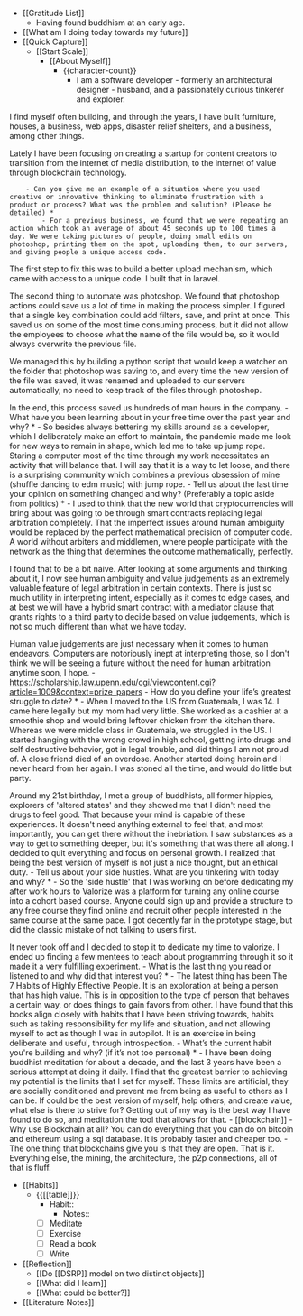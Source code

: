 - [[Gratitude List]]
    - Having found buddhism at an early age.
- [[What am I doing today towards my future]]
- [[Quick Capture]]
    - [[Start Scale]]
        - [[About Myself]]
            - {{character-count}}
                - I am a software developer - formerly an architectural designer - husband, and a passionately curious tinkerer and explorer.

I find myself often building, and through the years, I have built furniture, houses, a business, web apps, disaster relief shelters, and a business, among other things. 

Lately I have been focusing on creating a startup for content creators to transition from the internet of media distribution, to the internet of value through blockchain technology.

        - Can you give me an example of a situation where you used creative or innovative thinking to eliminate frustration with a product or process? What was the problem and solution? (Please be detailed) *
            - For a previous business, we found that we were repeating an action which took an average of about 45 seconds up to 100 times a day. We were taking pictures of people, doing small edits on photoshop, printing them on the spot, uploading them, to our servers, and giving people a unique access code. 

The first step to fix this was to build a better upload mechanism, which came with access to a unique code. I built that in laravel. 

The second thing to automate was photoshop. We found that photoshop actions could save us a lot of time in making the process simpler. I figured that a single key combination could add filters, save, and print at once. This saved us on some of the most time consuming process, but it did not allow the employees to choose what the name of the file would be, so it would always overwrite the previous file. 

We managed this by building a python script that would keep a watcher on the folder that photoshop was saving to, and every time the new version of the file was saved, it was renamed and uploaded to our servers automatically, no need to keep track of the files through photoshop.

In the end, this process saved us hundreds of man hours in the company. 
        - What have you been learning about in your free time over the past year and why? *
            - So besides always bettering my skills around as a developer, which I deliberately make an effort to maintain, the pandemic made me look for new ways to remain in shape, which led me to take up jump rope. Staring a computer most of the time through my work necessitates an activity that will balance that. I will say that it is a way to let loose, and there is a surprising community which combines a previous obsession of mine (shuffle dancing to edm music) with jump rope. 
        - Tell us about the last time your opinion on something changed and why? (Preferably a topic aside from politics) *
            - I used to think that the new world that cryptocurrencies will bring about was going to be through smart contracts replacing legal arbitration completely. That the imperfect issues around human ambiguity would be replaced by the perfect mathematical precision of computer code. A world without arbiters and middlemen, where people participate with the network as the thing that determines the outcome mathematically, perfectly.

I found that to be a bit naive. After looking at some arguments and thinking about it, I now see human ambiguity and value judgements as an extremely valuable feature of legal arbitration in certain contexts. There is just so much utility in interpreting intent, especially as it comes to edge cases, and at best we will have a hybrid smart contract with a mediator clause that grants rights to a third party to decide based on value judgements, which is not so much different than what we have today.  

Human value judgements are just necessary when it comes to human endeavors. Computers are notoriously inept at interpreting those, so I don't think we will be seeing a future without the need for human arbitration anytime soon, I hope. 
                - https://scholarship.law.upenn.edu/cgi/viewcontent.cgi?article=1009&context=prize_papers
        - How do you define your life’s greatest struggle to date? *
            - When I moved to the US from Guatemala, I was 14. I came here legally but my mom had very little. She worked as a cashier at a smoothie shop and would bring leftover chicken from the kitchen there. Whereas we were middle class in Guatemala, we struggled in the US. I started hanging with the wrong crowd in high school, getting into drugs and self destructive behavior, got in legal trouble, and did things I am not proud of. A close friend died of an overdose. Another started doing heroin and I never heard from her again. I was stoned all the time, and would do little but party. 

Around my 21st birthday, I met a group of buddhists, all former hippies, explorers of 'altered states' and they showed me that I didn't need the drugs to feel good. That because your mind is capable of these experiences. It doesn't need anything external to feel that, and most importantly, you can get there without the inebriation. I saw substances as a way to get to something deeper, but it's something that was there all along. I decided to quit everything and focus on personal growth. I realized that being the best version of myself is not just a nice thought, but an ethical duty. 
        - Tell us about your side hustles. What are you tinkering with today and why? *
            - So the 'side hustle' that I was working on before dedicating my after work hours to Valorize was a platform for turning any online course into a cohort based course. Anyone could sign up and provide a structure to any free course they find online and recruit other people interested in the same course at the same pace. I got decently far in the prototype stage, but did the classic mistake of not talking to users first.

It never took off and I decided to stop it to dedicate my time to valorize. I ended up finding a few mentees to teach about programming through it so it made it a very fulfilling experiment.
        - What is the last thing you read or listened to and why did that interest you? *
            - The latest thing has been The 7 Habits of Highly Effective People. It is an exploration at being a person that has high value. This is in opposition to the type of person that behaves a certain way, or does things to gain favors from other. I have found that this books align closely with habits that I have been striving towards, habits such as taking responsibility for my life and situation, and not allowing myself to act as though I was in autopilot. It is an exercise in being deliberate and useful, through introspection. 
        - What’s the current habit you're building and why? (if it’s not too personal) *
            - I have been doing buddhist meditation for about a decade, and the last 3 years have been a serious attempt at doing it daily. I find that the greatest barrier to achieving my potential is the limits that I set for myself. These limits are artificial, they are socially conditioned and prevent me from being as useful to others as I can be. If could be the best version of myself, help others, and create value, what else is there to strive for? Getting out of my way is the best way I have found to do so, and meditation the tool that allows for that.
    - [[blockchain]]
        - Why use Blockchain at all? You can do everything that you can do on bitcoin and ethereum using a sql database. It is probably faster and cheaper too. 
        - The one thing that blockchains give you is that they are open. That is it. Everything else, the mining, the architecture, the p2p connections, all of that is fluff. 
- [[Habits]]
    - {{[[table]]}}
        - Habit::
            - Notes::
        - [ ] Meditate
        - [ ] Exercise
        - [ ] Read a book
        - [ ] Write
- [[Reflection]]
    - [[Do [[DSRP]] model on two distinct objects]]
    - [[What did I learn]]
    - [[What could be better?]]
- [[Literature Notes]]
